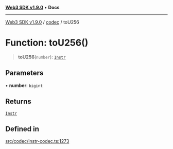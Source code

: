 [**Web3 SDK v1.9.0**](../../../README.md) • **Docs**

***

[Web3 SDK v1.9.0](../../../globals.md) / [codec](../README.md) / toU256

# Function: toU256()

> **toU256**(`number`): [`Instr`](../type-aliases/Instr.md)

## Parameters

• **number**: `bigint`

## Returns

[`Instr`](../type-aliases/Instr.md)

## Defined in

[src/codec/instr-codec.ts:1273](https://github.com/Mystic-Nayy/alephium-web3/blob/ee41f5e0e7d7fb0b155fe62f05b2ac03772895ca/packages/web3/src/codec/instr-codec.ts#L1273)
